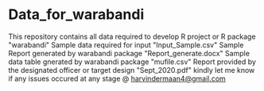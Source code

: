 # Data_for_warabandi
This repository contains all data required to develop R project or R package "warabandi"
Sample data required for input "Input_Sample.csv"
Sample Report generated by warabandi package "Report_generate.docx"
Sample data table gnerated by warabandi package "mufile.csv"
Report provided by the designated officer or target design "Sept_2020.pdf"
kindly let me know if any issues occured at any stage @ harvindermaan4@gmail.com
